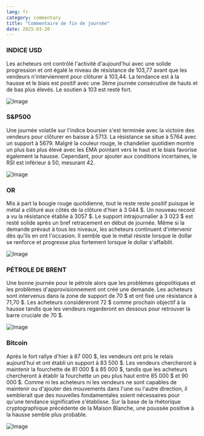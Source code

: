 ```yaml
---
lang: fr
category: commentary
title: "Commentaire de fin de journée"
date: 2025-03-20
---
```


### INDICE USD

Les acheteurs ont contrôlé l'activité d'aujourd'hui avec une solide progression et ont égalé le niveau de résistance de 103,77 avant que les vendeurs n'interviennent pour clôturer à 103,44. La tendance est à la hausse et le biais est positif avec une 3ème journée consécutive de hauts et de bas plus élevés. Le soutien à 103 est resté fort.

![Image](https://markleighedu.github.io/img/Mar-2025/20-Mar-2025/usdindex.jpg)

### S&P500

Une journée volatile sur l'indice boursier s'est terminée avec la victoire des vendeurs pour clôturer en baisse à 5713. La résistance se situe à 5764 avec un support à 5679. Malgré la couleur rouge, le chandelier quotidien montre un plus bas plus élevé avec les EMA pointant vers le haut et le biais favorise également la hausse. Cependant, pour ajouter aux conditions incertaines, le RSI est inférieur à 50, mesurant 42.

![Image](https://markleighedu.github.io/img/Mar-2025/20-Mar-2025/sp500.jpg)

### OR

Mis à part la bougie rouge quotidienne, tout le reste reste positif puisque le métal a clôturé aux côtés de la clôture d'hier à 3 044 $. Un nouveau record a vu la résistance établie à 3057 $. Le support intrajournalier à 3 023 $ est resté solide après un bref retracement en début de journée. Même si la demande prévaut à tous les niveaux, les acheteurs continuent d'intervenir dès qu'ils en ont l'occasion. Il semble que le métal résiste lorsque le dollar se renforce et progresse plus fortement lorsque le dollar s'affaiblit.

![Image](https://markleighedu.github.io/img/Mar-2025/20-Mar-2025/gold.jpg)

### PÉTROLE DE BRENT

Une bonne journée pour le pétrole alors que les problèmes géopolitiques et les problèmes d'approvisionnement ont créé une demande. Les acheteurs sont intervenus dans la zone de support de 70 $ et ont fixé une résistance à 71,70 $. Les acheteurs considéreront 72 $ comme prochain objectif à la hausse tandis que les vendeurs regarderont en dessous pour retrouver la barre cruciale de 70 $.

![Image](https://markleighedu.github.io/img/Mar-2025/20-Mar-2025/brentoil.jpg)

### Bitcoin

Après le fort rallye d'hier à 87 000 $, les vendeurs ont pris le relais aujourd'hui et ont établi un support à 83 500 $. Les vendeurs chercheront à maintenir la fourchette de 81 000 $ à 85 000 $, tandis que les acheteurs chercheront à établir la fourchette un peu plus haut entre 85 000 $ et 90 000 $. Comme ni les acheteurs ni les vendeurs ne sont capables de maintenir ou d'ajouter des mouvements dans l'une ou l'autre direction, il semblerait que des nouvelles fondamentales soient nécessaires pour qu'une tendance significative s'établisse. Sur la base de la rhétorique cryptographique précédente de la Maison Blanche, une poussée positive à la hausse semble plus probable.

![Image](https://markleighedu.github.io/img/Mar-2025/20-Mar-2025/bitcoin.jpg)

